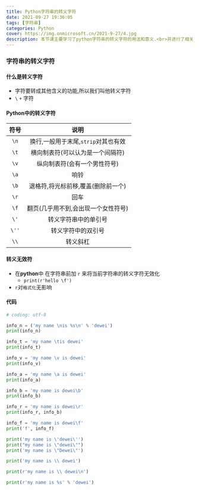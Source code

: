 ```yaml
---
title: Python字符串的转义字符
date: 2021-09-27 19:36:05
tags: [字符串]
categories: Python
cover: https://img.onmicrosoft.cn/2021-9-27/4.jpg
description: 本节课主要学习了python字符串的转义字符的用法和意义.<br>并进行了相关练习.
---
```


### 字符串的转义字符

#### 什么是转义字符

- 字符要转成其他含义的功能,所以我们叫他转义字符
- `\`    `+`    字符

#### Python中的转义字符

| 符号  |                说明                 |
| :---: | :---------------------------------: |
| `\n`  | 换行,一般用于末尾,`strip`对其也有效 |
| `\t`  |  横向制表符(可以认为是一个间隔符)   |
| `\v`  |    纵向制表符(会有一个男性符号)     |
| `\a`  |                响铃                 |
| `\b`  | 退格符,将光标前移,覆盖(删除前一个)  |
| `\r`  |                回车                 |
| `\f`  | 翻页(几乎用不到,会出现一个女性符号) |
| `\'`  |        转义字符串中的单引号         |
| `\''` |         转义字符中的双引号          |
| `\\`  |              转义斜杠               |

#### 转义无效符

- 在**python**中 在字符串前加 `r` 来将当前字符串的转义字符无效化
  - `print(r'hello \f')`
- `r`对`格式化`无影响

#### 代码

```python
# coding: utf-8

info_n = ('my name \nis %s\n' % 'dewei')
print(info_n)

info_t = 'my name \tis dewei'
print(info_t)

info_v = 'my name \v is dewei'
print(info_v)

info_a = 'my name \a is dewei'
print(info_a)

info_b = 'my name is dewei\b'
print(info_b)

info_r = 'my name is dewei\r'
print(info_r, info_b)

info_f = 'my name is dewei\f'
print('f', info_f)

print('my name is \'dewei\'')
print("my name is \"dewei\"")
print('my name is \"Dewei\"')

print('my name is \\ dewei')

print(r'my name is \\ dewei\n')

print(r'my name is %s' % 'dewei')

```

